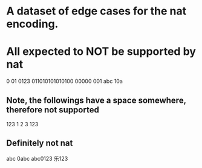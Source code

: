 # A dataset of edge cases for the nat encoding.
# All expected to NOT be supported by nat
0
01
0123
011010101010100
00000
001
abc
10a

## Note, the followings have a space somewhere, therefore not supported
123 
1 2 3
 123

## Definitely not nat
abc
0abc
abc0123
乐123
